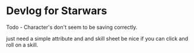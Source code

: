 # Devlog for Starwars 

Todo - Character's don't seem to be saving correctly.

just need a simple attribute and and skill sheet
be nice if you can click and roll on a skill. 
